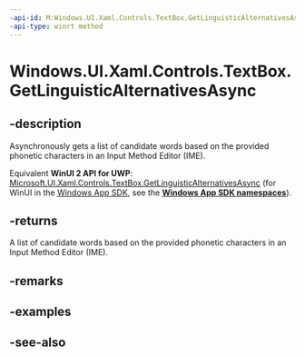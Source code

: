 ```yaml
---
-api-id: M:Windows.UI.Xaml.Controls.TextBox.GetLinguisticAlternativesAsync
-api-type: winrt method
---
```


<!-- Method syntax
public Windows.Foundation.IAsyncOperation<Windows.Foundation.Collections.IVectorView<string>> GetLinguisticAlternativesAsync()
-->

# Windows.UI.Xaml.Controls.TextBox.GetLinguisticAlternativesAsync

## -description
Asynchronously gets a list of candidate words based on the provided phonetic characters in an Input Method Editor (IME).

Equivalent **WinUI 2 API for UWP**: [Microsoft.UI.Xaml.Controls.TextBox.GetLinguisticAlternativesAsync](/windows/winui/api/microsoft.ui.xaml.controls.textbox.getlinguisticalternativesasync) (for WinUI in the [Windows App SDK](/windows/apps/windows-app-sdk/), see the **[Windows App SDK namespaces](/windows/windows-app-sdk/api/winrt/)**).

## -returns
A list of candidate words based on the provided phonetic characters in an Input Method Editor (IME).

## -remarks

## -examples

## -see-also
